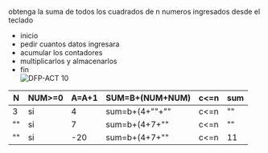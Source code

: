 obtenga la suma de todos los cuadrados de n numeros ingresados desde el teclado  
* inicio
* pedir cuantos datos ingresara
* acumular los contadores
* multiplicarlos y almacenarlos
* fin  
![DFP-ACT 10](https://github.com/Alexcairo23/Diagramas-ICI/assets/144750904/8fff5533-6023-400f-bd4d-dd2851aa61e6)

<table>
<thead>
	<tr>
		<th>N</th>
		<th>NUM>=0</th>
		<th>A=A+1</th>
		<th>SUM=B+(NUM+NUM)</th>
		<th>c<=n</th>
		<th>sum</th>
	</tr>
</thead>
<tbody>
	<tr>
		<td>3</td>
		<td>si</td>
		<td>4</td>
		<td>sum=b+(4+""+""</td>
		<td>c<=n</td>
		<td>""</td>
	</tr>
	    <td>""</td>
		<td>si</td>
		<td>7</td>
		<td>sum=b+(4+7+""</td>
		<td>c<=n</td>
		<td>""</td>
	</tr>
	    <td>""</td>
		<td>si</td>
		<td>-20</td>
		<td>sum=b+(4+7+""</td>
		<td>c<=n</td>
		<td>11</td>
	</tr>
</tbody>
</table>


